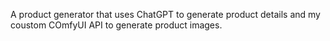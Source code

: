 A product generator that uses ChatGPT to generate product details and my coustom COmfyUI API to generate product images.
